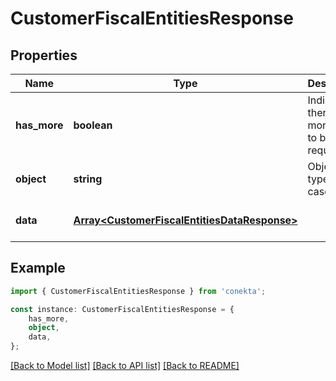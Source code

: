 # CustomerFiscalEntitiesResponse


## Properties

Name | Type | Description | Notes
------------ | ------------- | ------------- | -------------
**has_more** | **boolean** | Indicates if there are more pages to be requested | [default to undefined]
**object** | **string** | Object type, in this case is list | [default to undefined]
**data** | [**Array&lt;CustomerFiscalEntitiesDataResponse&gt;**](CustomerFiscalEntitiesDataResponse.md) |  | [optional] [default to undefined]

## Example

```typescript
import { CustomerFiscalEntitiesResponse } from 'conekta';

const instance: CustomerFiscalEntitiesResponse = {
    has_more,
    object,
    data,
};
```

[[Back to Model list]](../README.md#documentation-for-models) [[Back to API list]](../README.md#documentation-for-api-endpoints) [[Back to README]](../README.md)
